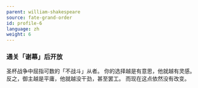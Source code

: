 ```yaml
---
parent: william-shakespeare
source: fate-grand-order
id: profile-6
language: zh
weight: 6
---
```


### 通关「谢幕」后开放

圣杯战争中屈指可数的「不战斗」从者。
你的选择越是有意思，他就越有灵感。
反之，御主越是平庸，他就越没干劲，甚至罢工。
而现在这点依然没有改变。

